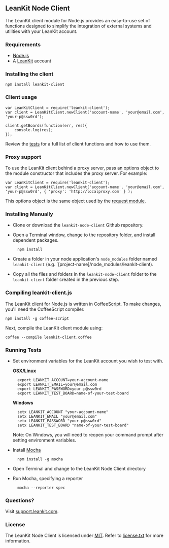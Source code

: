 ## LeanKit Node Client

The LeanKit client module for Node.js provides an easy-to-use set of functions designed to simplify the integration of external systems and utilities with your LeanKit account.

### Requirements

* [Node.js](http://nodejs.org)
* A [LeanKit](http://leankit.com) account

### Installing the client

	npm install leankit-client

### Client usage

	var LeanKitClient = require('leankit-client');
	var client = LeanKitClient.newClient('account-name', 'your@email.com', 'your-p@ssw0rd');

	client.getBoards(function(err, res){
		console.log(res);
	});

Review the [tests](https://github.com/LeanKit/leankit-node-client/blob/master/test/client-tests.js) for a full list of client functions and how to use them.

### Proxy support

To use the LeanKit client behind a proxy server, pass an options object to the module constructor that includes the proxy server. For example:

	var LeanKitClient = require('leankit-client');
	var client = LeanKitClient.newClient('account-name', 'your@email.com', 'your-p@ssw0rd', { 'proxy': 'http://localproxy.com' } );

This options object is the same object used by the [request module](https://github.com/mikeal/request#requestoptions-callback).

### Installing Manually

* Clone or download the `leankit-node-client` Github repository.
* Open a Terminal window, change to the repository folder, and install dependent packages.

		npm install

* Create a folder in your node application's `node_modules` folder named `leankit-client` (e.g. `[project-name]/node_modules/leankit-client).
* Copy all the files and folders in the `leankit-node-client` folder to the `leankit-client` folder created in the previous step.

### Compiling leankit-client.js

The LeanKit client for Node.js is written in CoffeeScript. To make changes, you'll need the CoffeeScript compiler.

	npm install -g coffee-script

Next, compile the LeanKit client module using:

	coffee --compile leankit-client.coffee

### Running Tests

* Set environment variables for the LeanKit account you wish to test with.

	**OSX/Linux**

		export LEANKIT_ACCOUNT=your-account-name
		export LEANKIT_EMAIL=your@email.com
		export LEANKIT_PASSWORD=your-p@ssw0rd
		export LEANKIT_TEST_BOARD=name-of-your-test-board

	**Windows**

		setx LEANKIT_ACCOUNT "your-account-name"
		setx LEANKIT_EMAIL "your@email.com"
		setx LEANKIT_PASSWORD "your-p@ssw0rd"
		setx LEANKIT_TEST_BOARD "name-of-your-test-board"

	Note: On Windows, you will need to reopen your command prompt after setting environment variables.

* Install [Mocha](http://visionmedia.github.io/mocha/)

		npm install -g mocha

* Open Terminal and change to the LeanKit Node Client directory
* Run Mocha, specifying a reporter

		mocha --reporter spec

### Questions?

Visit [support.leankit.com](http://support.leankit.com).

### License

The LeanKit Node Client is licensed under [MIT](http://www.opensource.org/licenses/mit-license.php). Refer to [license.txt](https://github.com/LeanKit/leankit-node-client/blob/master/License.txt) for more information.
